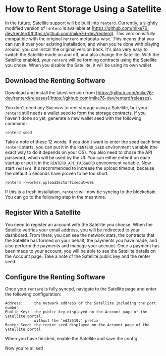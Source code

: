 # How to Rent Storage Using a Satellite

In the future, Satellite support will be built into [`renterd`](https://github.com/SiaFoundation/renterd). Currently, a slightly modified version of `renterd` is available at [https://github.com/mike76-dev/renterd](https://github.com/mike76-dev/renterd).
This version is fully compatible with the original `renterd` metadata-wise. This means that you can run it over your existing installation, and when you're done with playing around, you can install the original version back.
It's also very easy to switch the Satellite mode on and off, and also change the Satellite. With the Satellite enabled, your `renterd` will be forming contracts using the Satellite you chose. When you disable the Satellite, it will be using its own wallet.

## Download the Renting Software

Download and install the latest version from [https://github.com/mike76-dev/renterd/releases](https://github.com/mike76-dev/renterd/releases).

You don't need any Siacoins to rent storage using a Satellite, but your `renterd` still needs a wallet seed to form the storage contracts. If you haven't done so yet, generate a new wallet seed with the following command:
```
renterd seed
```
Take a note of these 12 words. If you don't want to enter the seed each time `renterd` starts, you can put it in the `RENTERD_SEED` environment variable (the exact way to do it depends on your OS).
You also need to chose the API password, which will be used by the UI. You can either enter it on each startup or put it in the `RENTERD_API_PASSWORD` environment variable.
Now start `renterd`. It's recommended to increase the upload timeout, because the default 5 seconds have proven to be too short:
```
renterd --worker.uploadSectorTimeout=60s
```
If this is a fresh installation, `renterd` will now be syncing to the blockchain. You can go to the following step in the meantime.

## Register With a Satellite

You need to register an account with the Satellite you choose. When the Satellite verifies your email address, you will be redirected to your dashboard. From there, you can see the network stats, the contracts that the Satellite has formed on your behalf, the payments you have made, and also perform the payments and manage your account.
Once a payment has been made to your account, you will be able to see the Satellite details on the Account page. Take a note of the Satellite public key and the renter seed.

## Configure the Renting Software

Once your `renterd` is fully synced, navigate to the Satellite page and enter the following configuration:
```
Address:     the network address of the Satellite including the port number
Public Key:  the public key displayed on the Account page of the Satellite portal,
             without the 'ed25519:' prefix
Renter Seed: the renter seed displayed on the Account page of the Satellite portal
```
When you have finished, enable the Satellite and save the config.

Now you're all set!
